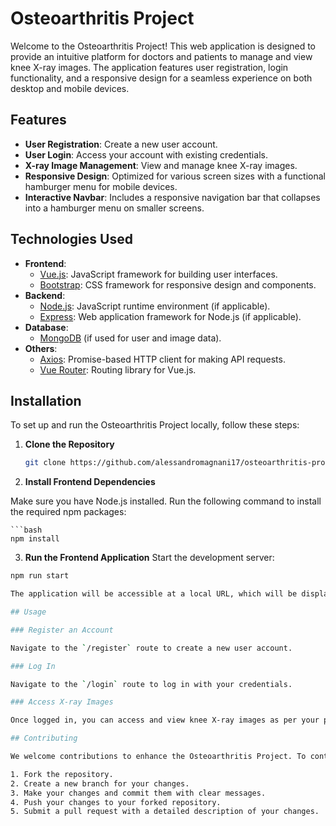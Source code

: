 # Osteoarthritis Project

Welcome to the Osteoarthritis Project! This web application is designed to provide an intuitive platform for doctors and patients to manage and view knee X-ray images. The application features user registration, login functionality, and a responsive design for a seamless experience on both desktop and mobile devices.

## Features

- **User Registration**: Create a new user account.
- **User Login**: Access your account with existing credentials.
- **X-ray Image Management**: View and manage knee X-ray images.
- **Responsive Design**: Optimized for various screen sizes with a functional hamburger menu for mobile devices.
- **Interactive Navbar**: Includes a responsive navigation bar that collapses into a hamburger menu on smaller screens.

## Technologies Used

- **Frontend**: 
  - [Vue.js](https://vuejs.org/): JavaScript framework for building user interfaces.
  - [Bootstrap](https://getbootstrap.com/): CSS framework for responsive design and components.
- **Backend**: 
  - [Node.js](https://nodejs.org/): JavaScript runtime environment (if applicable).
  - [Express](https://expressjs.com/): Web application framework for Node.js (if applicable).
- **Database**: 
  - [MongoDB](https://www.mongodb.com/) (if used for user and image data).
- **Others**: 
  - [Axios](https://axios-http.com/): Promise-based HTTP client for making API requests.
  - [Vue Router](https://router.vuejs.org/): Routing library for Vue.js.

## Installation

To set up and run the Osteoarthritis Project locally, follow these steps:

1. **Clone the Repository**

   ```bash
   git clone https://github.com/alessandromagnani17/osteoarthritis-project.git

2. **Install Frontend Dependencies**

Make sure you have Node.js installed. Run the following command to install the required npm packages:

    ```bash
    npm install


3. **Run the Frontend Application**
   Start the development server:
  ```bash
  npm run start

The application will be accessible at a local URL, which will be displayed in the terminal after starting the server. By default, it is usually available at [http://localhost:8080](http://localhost:8080), but the exact URL may vary depending on the configuration.

## Usage

### Register an Account

Navigate to the `/register` route to create a new user account.

### Log In

Navigate to the `/login` route to log in with your credentials.

### Access X-ray Images

Once logged in, you can access and view knee X-ray images as per your permissions.

## Contributing

We welcome contributions to enhance the Osteoarthritis Project. To contribute:

1. Fork the repository.
2. Create a new branch for your changes.
3. Make your changes and commit them with clear messages.
4. Push your changes to your forked repository.
5. Submit a pull request with a detailed description of your changes.

